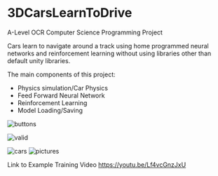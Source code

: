 # 3DCarsLearnToDrive
 A-Level OCR Computer Science Programming Project

Cars learn to navigate around a track using home programmed neural networks and reinforcement learning without using libraries other than default unity libraries.

The main components of this project:
- Physics simulation/Car Physics
- Feed Forward Neural Network
- Reinforcement Learning
- Model Loading/Saving


![buttons](https://user-images.githubusercontent.com/57047926/184493377-904def71-b4a1-4739-b22f-f3c014e9633d.JPG)

![valid](https://user-images.githubusercontent.com/57047926/184493380-94a066de-fb22-412c-b31e-cb72449b5ba6.JPG)

![cars](https://user-images.githubusercontent.com/57047926/184493439-52605d62-fd38-4b3a-91c0-4f5990c94f0f.JPG)
![pictures](https://user-images.githubusercontent.com/57047926/184493440-86d773e0-9b02-4429-8266-6d4ab016c951.JPG)

Link to Example Training Video
https://youtu.be/Lf4vcGnzJxU
